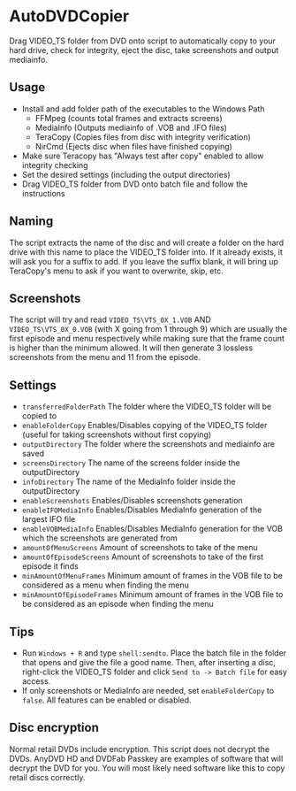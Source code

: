 # AutoDVDCopier
Drag VIDEO_TS folder from DVD onto script to automatically copy to your hard drive, check for integrity, eject the disc, take screenshots and output mediainfo.

## Usage
- Install and add folder path of the executables to the Windows Path
  - FFMpeg (counts total frames and extracts screens)
  - MediaInfo (Outputs mediainfo of .VOB and .IFO files)
  - TeraCopy (Copies files from disc with integrity verification)
  - NirCmd (Ejects disc when files have finished copying)
- Make sure Teracopy has "Always test after copy" enabled to allow integrity checking
- Set the desired settings (including the output directories)
- Drag VIDEO_TS folder from DVD onto batch file and follow the instructions

## Naming
The script extracts the name of the disc and will create a folder on the hard drive with this name to place the VIDEO_TS folder into. If it already exists, it will ask you for a suffix to add. If you leave the suffix blank, it will bring up TeraCopy's menu to ask if you want to overwrite, skip, etc.

## Screenshots
The script will try and read ```VIDEO_TS\VTS_0X_1.VOB``` AND ```VIDEO_TS\VTS_0X_0.VOB``` (with X going from 1 through 9) which are usually the first episode and menu respectively while making sure that the frame count is higher than the minimum allowed. It will then generate 3 lossless screenshots from the menu and 11 from the episode.

## Settings

- ```transferredFolderPath``` The folder where the VIDEO_TS folder will be copied to
- ```enableFolderCopy``` Enables/Disables copying of the VIDEO_TS folder (useful for taking screenshots without first copying)
- ```outputDirectory``` The folder where the screenshots and mediainfo are saved
- ```screensDirectory``` The name of the screens folder inside the outputDirectory
- ```infoDirectory``` The name of the MediaInfo folder inside the outputDirectory
- ```enableScreenshots``` Enables/Disables screenshots generation
- ```enableIFOMediaInfo``` Enables/Disables MediaInfo generation of the largest IFO file
- ```enableVOBMediaInfo``` Enables/Disables MediaInfo generation for the VOB which the screenshots are generated from
- ```amountOfMenuScreens``` Amount of screenshots to take of the menu
- ```amountOfEpisodeScreens``` Amount of screenshots to take of the first episode it finds
- ```minAmountOfMenuFrames``` Minimum amount of frames in the VOB file to be considered as a menu when finding the menu
- ```minAmountOfEpisodeFrames``` Minimum amount of frames in the VOB file to be considered as an episode when finding the menu

## Tips
- Run ```Windows + R``` and type ```shell:sendto```. Place the batch file in the folder that opens and give the file a good name. Then, after inserting a disc, right-click the VIDEO_TS folder and click ```Send to -> Batch file``` for easy access.
- If only screenshots or MediaInfo are needed, set ```enableFolderCopy``` to ```false```. All features can be enabled or disabled.

## Disc encryption
Normal retail DVDs include encryption. This script does not decrypt the DVDs. AnyDVD HD and DVDFab Passkey are examples of software that will decrypt the DVD for you. You will most likely need software like this to copy retail discs correctly.
